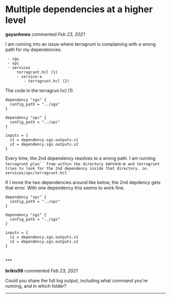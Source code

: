# Multiple dependencies at a higher level

**gayanhewa** commented *Feb 23, 2021*

I am running into an issue where terragrunt is complaining with a wrong path for my dependencies.

```
 - sgs
 - vpc
 - services
     terragrunt.hcl (1)
     - service-a
        - terragrunt.hcl (2)
```

The code in the terragrun.hcl (1) 

```
dependency "sgs" {
  config_path = "../sgs"
}

dependency "vpc" {
  config_path = "../vpc"
}

inputs = {
  v1 = dependency.sgs.outputs.v1
  v2 = dependency.sgs.outputs.v2
}

```

Every time, the 2nd dependency resolves to a wrong path. I am running `terragrunt plan`` from within the directory `service-a` and terragrunt tries to look for the 2nd dependency inside that directory. ie. services/vpc/terragrunt.hcl`

If I move the two dependencies around like below, the 2nd depdency gets that error. With one dependency this seems to work fine.

```
dependency "vpc" {
  config_path = "../vpc"
}

dependency "sgs" {
  config_path = "../sgs"
}

inputs = {
  v1 = dependency.sgs.outputs.v1
  v2 = dependency.sgs.outputs.v2
}

```
<br />
***


**brikis98** commented *Feb 23, 2021*

Could you share the full log output, including what command you're running, and in which folder?
***

